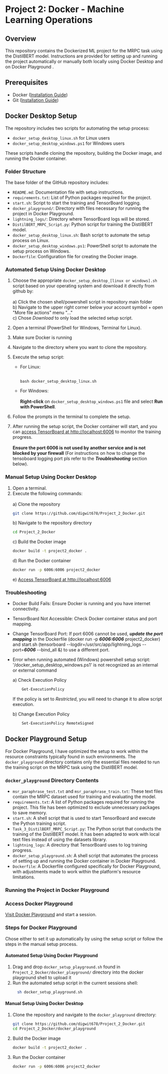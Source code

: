 # Project 2: Docker - Machine Learning Operations

## Overview
This repository contains the Dockerized ML project for the MRPC task using the DistilBERT model. Instructions are provided for setting up and running the project automatically or manually both locally using Docker Desktop and on Docker Playground .

## Prerequisites
- Docker  (<a href="https://docs.docker.com/get-docker/" target="_blank">Installation Guide</a>)
- Git (<a href="https://git-scm.com/book/en/v2/Getting-Started-Installing-Git" target="_blank">Installation Guide</a>)

## Docker Desktop Setup
The repository includes two scripts for automating the setup process:
- `docker_setup_desktop_linux.sh` for Linux users
- `docker_setup_desktop_windows.ps1` for Windows users

These scripts handle cloning the repository, building the Docker image, and running the Docker container.

### Folder Structure
The base folder of the GitHub repository includes:
- `README.md`: Documentation file with setup instructions.
- `requirements.txt`: List of Python packages required for the project.
- `start.sh`: Script to start the training and TensorBoard logging.
- `docker_playground/`: Directory with files necessary for running the project in Docker Playground.
- `lightning_logs/`: Directory where TensorBoard logs will be stored.
- `DistilBERT_MRPC_Script.py`: Python script for training the DistilBERT model.
- `docker_setup_desktop_linux.sh`: Bash script to automate the setup process on Linux.
- `docker_setup_desktop_windows.ps1`: PowerShell script to automate the setup process on Windows.
- `Dockerfile`: Configuration file for creating the Docker image.

### Automated Setup Using Docker Desktop
1. Choose the appropriate `docker_setup_desktop_[linux or windows].sh` script based on your operating system and download it directly from github by: <br></br>
   a) Click the chosen shell/powershell script in repository main folder\
   b) Navigate to the upper right corner below your account symbol + open "More file actions" menu "..."\
   c) Chose *Download* to only load the selected setup script.
2. Open a terminal (PowerShell for Windows, Terminal for Linux).
3. Make sure Docker is running
4. Navigate to the directory where you want to clone the repository.
5. Execute the setup script:
   - For Linux:
<br></br>
     ```
     bash docker_setup_desktop_linux.sh
     ```
   - For Windows: <br></br>
     **Right-click** on `docker_setup_desktop_windows.ps1` file and select **Run with PowerShell**.

6. Follow the prompts in the terminal to complete the setup.

7. After running the setup script, the Docker container will start, and you can <a href="http://localhost:6006" target="_blank">access TensorBoard at http://localhost:6006</a> to monitor the training progress. <br></br>  **Ensure the port 6006 is not used by another service and is not blocked by your firewall** (For instructions on how to change the tensoboard logging port pls refer to the ***Troubleshooting*** section below).

### Manual Setup Using Docker Desktop
1. Open a terminal.
2. Execute the following commands:<br></br>
   a) Clone the repository
     ```bash
     git clone https://github.com/digwit678/Project_2_Docker.git
     ````
   b) Navigate to the repository directory
      ```bash
      cd Project_2_Docker
      ````
   c) Build the Docker image
      ```bash
      docker build -t project2_docker .
      ```
   d) Run the Docker container
      ```bash
      docker run -p 6006:6006 project2_docker
      ```  
   e) <a href="http://localhost:6006" target="_blank">Access TensorBoard at http://localhost:6006</a>

### Troubleshooting
- Docker Build Fails: Ensure Docker is running and you have internet connectivity.
- TensorBoard Not Accessible: Check Docker container status and port mapping.
- Change TensorBoard Port: If port 6006 cannot be used, ***update the port mapping*** in the Dockerfile (docker run -p ***6006:6006*** project2_docker) and start.sh (tensorboard --logdir=/usr/src/app/lightning_logs --port=***6006*** --bind_all &) to use a different port.
- Error when running automated (Windows) powershell setup script: '/docker_setup_desktop_windows.ps1' is not recognized as an internal or external command
  
  a) Check Execution Policy 
  ```bash
      Get-ExecutionPolicy
  ```  

  If the policy is set to *Restricted*, you will need to change it to allow script execution. 
      
  b) Change Execution Policy
  ```bash
      Set-ExecutionPolicy RemoteSigned
   ```  

## Docker Playground Setup
For Docker Playground, I have optimized the setup to work within the resource constraints typically found in such environments. The `docker_playground` directory contains only the essential files needed to run the training script on the MRPC task using the DistilBERT model.  

### `docker_playground` Directory Contents
- `msr_paraphrase_test.txt` and `msr_paraphrase_train.txt`: These text files contain the MRPC dataset used for training and evaluating the model.
- `requirements.txt`: A list of Python packages required for running the project. This file has been optimized to exclude unnecessary packages to save memory.
- `start.sh`: A shell script that is used to start TensorBoard and execute the Python training script.
- `Task_3_DistilBERT_MRPC_Script.py`: The Python script that conducts the training of the DistilBERT model. It has been adapted to work with local text files instead of using the datasets library.
- `lightning_logs`: A directory that TensorBoard uses to log training progress.
- `docker_setup_playground.sh`: A shell script that automates the process of setting up and running the Docker container in Docker Playground.
- `Dockerfile`: A Dockerfile configured specifically for Docker Playground, with adjustments made to work within the platform's resource limitations.

### Running the Project in Docker Playground

### Access Docker Playground
<a href="https://labs.play-with-docker.com/" target="_blank">Visit Docker Playground</a>
and start a session.

### Steps for Docker Playground
Chose either to set it up automatically by using the setup script or follow the steps in the manual setup process. 
#### Automated Setup Using Docker Playground 
1. Drag and drop `docker_setup_playground.sh` found in `Project_2_Docker/docker_playground/` directory into the docker playground shell to upload it
2. Run the automated setup script in the current sessions shell:  
    ```bash
      sh docker_setup_playground.sh
    ```
#### Manual Setup Using Docker Desktop  
1. Clone the repository and navigate to the `docker_playground` directory:
   ```bash
   git clone https://github.com/digwit678/Project_2_Docker.git
   cd Project_2_Docker/docker_playground
    ```
2. Build the Docker image
      ```bash
      docker build -t project2_docker .
      ```
3. Run the Docker container
      ```bash
      docker run -p 6006:6006 project2_docker
      ```  
